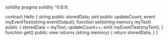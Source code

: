 solidity
pragma solidity ^0.8.9;

contract Hello {
    string public storedData;
    uint public updateCount;
    event myEventTest(string eventOutput);
    function set(string memory myText) public {
        storedData = myText;
        updateCount++;
        emit myEventTest(myText);
    }
    function get() public view returns (string memory) {
        return storedData;
    }
}
